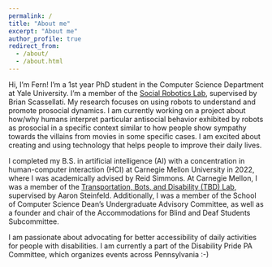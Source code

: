 ```yaml
---
permalink: /
title: "About me"
excerpt: "About me"
author_profile: true
redirect_from:
  - /about/
  - /about.html
---
```


Hi, I’m Fern! I’m a 1st year PhD student in the Computer Science Department at Yale University. I’m a member of the [Social Robotics Lab](https://scazlab.yale.edu/), supervised by Brian Scassellati. My research focuses on using robots to understand and promote prosocial dynamics. I am currently working on a project about how/why humans interpret particular antisocial behavior exhibited by robots as prosocial in a specific context similar to how people show sympathy towards the villains from movies in some specific cases. I am excited about creating and using technology that helps people to improve their daily lives.

I completed my B.S. in artificial intelligence (AI) with a concentration in human-computer interaction (HCI) at Carnegie Mellon University in 2022, where I was academically advised by Reid Simmons. At Carnegie Mellon, I was a member of the [Transportation, Bots, and Disability (TBD) Lab](https://tbd.ri.cmu.edu/), supervised by Aaron Steinfeld. Additionally, I was a member of the School of Computer Science Dean’s Undergraduate Advisory Committee, as well as a founder and chair of the Accommodations for Blind and Deaf Students Subcommittee.

I am passionate about advocating for better accessibility of daily activities for people with disabilities. I am currently a part of the Disability Pride PA Committee, which organizes events across Pennsylvania :-) 

